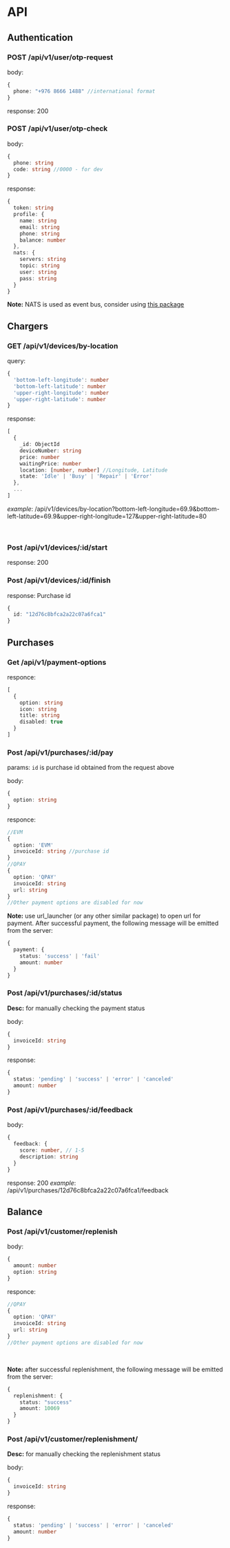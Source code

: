 # API

## Authentication

### POST /api/v1/user/otp-request

body:

```ts
{
  phone: "+976 8666 1488" //international format
}
```

response: 200

### POST /api/v1/user/otp-check

body:

```ts
{
  phone: string
  code: string //0000 - for dev
}
```

response:

```ts
{
  token: string
  profile: {
    name: string
    email: string
    phone: string
    balance: number
  },
  nats: {
    servers: string
    topic: string
    user: string
    pass: string
  }
}
```

**Note:** NATS is used as event bus, consider using [this package](https://pub.dev/packages/dart_nats)

## Chargers

### GET /api/v1/devices/by-location

query:

```ts
{
  'bottom-left-longitude': number
  'bottom-left-latitude': number
  'upper-right-longitude': number
  'upper-right-latitude': number
}
```

response:

```ts
[
  {
    _id: ObjectId
    deviceNumber: string
    price: number
    waitingPrice: number
    location: [number, number] //Longitude, Latitude
    state: 'Idle' | 'Busy' | 'Repair' | 'Error'
  },
  ...
]
```

*example*: /api/v1/devices/by-location?bottom-left-longitude=69.9&bottom-left-latitude=69.9&upper-right-longitude=127&upper-right-latitude=80

</br>

### Post /api/v1/devices/:id/start

response: 200


### Post /api/v1/devices/:id/finish

response: Purchase id

```ts
{ 
  id: "12d76c8bfca2a22c07a6fca1"
}
```

## Purchases

### Get /api/v1/payment-options

responce:

```ts
[
  {
    option: string
    icon: string
    title: string
    disabled: true
  }
]
```

### Post /api/v1/purchases/:id/pay

params: `id` is purchase id obtained from the request above

body:

```ts
{ 
  option: string 
}
```

responce:

```ts
//EVM
{
  option: 'EVM'
  invoiceId: string //purchase id
}
//QPAY
{
  option: 'QPAY'
  invoiceId: string
  url: string
}
//Other payment options are disabled for now
```

**Note:** use url_launcher (or any other similar package) to open url for payment. After successful payment, the following message will be emitted from the server:

```ts
{
  payment: {
    status: 'success' | 'fail'
    amount: number
  }
}
```

### Post /api/v1/purchases/:id/status

**Desc:** for manually checking the payment status

body:

```ts
{
  invoiceId: string
}
```

response:

```ts
{
  status: 'pending' | 'success' | 'error' | 'canceled'
  amount: number
}
```

### Post /api/v1/purchases/:id/feedback

body:

```ts
{
  feedback: {
    score: number, // 1-5
    description: string
  }
}
```

response: 200
*example*: /api/v1/purchases/12d76c8bfca2a22c07a6fca1/feedback

## Balance

### Post /api/v1/customer/replenish

body:

```ts
{
  amount: number
  option: string
}
```

responce:

```ts
//QPAY
{
  option: 'QPAY'
  invoiceId: string
  url: string
}
//Other payment options are disabled for now
```
</br>

**Note:** after successful replenishment, the following message will be emitted from the server:

```ts
{
  replenishment: {
    status: "success"
    amount: 10069
  }
}
```


### Post /api/v1/customer/replenishment/

**Desc:** for manually checking the replenishment status

body:

```ts
{
  invoiceId: string
}
```

response:

```ts
{
  status: 'pending' | 'success' | 'error' | 'canceled'
  amount: number
}

